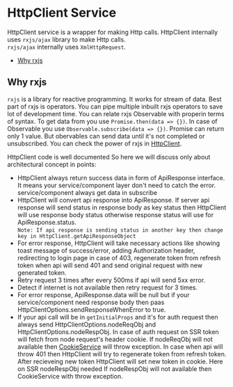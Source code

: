 # HttpClient Service
HttpClient service is a wrapper for making Http calls. HttpClient internally uses `rxjs/ajax` library to make Http calls.<br />
`rxjs/ajax` internally uses `XmlHttpRequest`.
  - [Why rxjs](#why-rxjs)

## Why rxjs
`rxjs` is a library for reactive programming. It works for stream of data. Best part of rxjs is operators. You can pipe multiple inbuilt rxjs operators
to save lot of development time. You can relate rxjs Observable with properin terms of syntax. To get data from you use `Promise.then(data => {})`.
In case of Observable you use `Observable.subscribe(data => {})`. Promise can return only 1 value. But obervables can send data until it's not completed
or unsubscribed.
You can check the power of rxjs in [HttpClient](https://github.com/sandip12081992/react-ssr/blob/main/src/core/services/http-client.ts).

HttpClient code is well documented So here we will discuss only about architectural concept in points:
  - HttpClient always return success data in form of ApiResponse interface. It means your service/component layer don't need to catch the error.
    service/component always get data in subscribe
  - HttpClient will convert api response into ApiResponse. If server api response will send status in response body as key status then
    HttpClient will use response body status otherwise response status will use for ApiResponse.status.<br />
    `Note: If api response is sending status in another key then change key in HttpClient.getApiResponseObject`
  - For error response, HttpClient will take necessary actions like showing toast message of success/error, adding Authorization header,
    redirecting to login page in case of 403, regenerate token from refresh token when api will send 401 and send original request with new
    generated token.
  - Retry request 3 times after every 500ms if api will send 5xx error.
  - Detect if internet is not available then retry request for 3 times.
  - For error response, ApiResponse.data will be null but if your service/component need response body then paas HttpClientOptions.sendResponseWhenError to true.
  - If your api call will be in `getInitialProps` and it's for auth request then always send HttpClientOptions.nodeReqObj and HttpClientOptions.nodeRespObj.
    In case of auth request on SSR token will fetch from node request's header cookie. If nodeReqObj will not available then
    [CookieService](https://github.com/sandip12081992/react-ssr/blob/main/src/core/services/cookie.service.ts) will throw exception. In case when api will throw 401
    then HttpClient will try to regenerate token from refresh token. After recieveing new token HttpClient will set new token in cookie. Here on SSR nodeRespObj needed
    If nodeRespObj will not available then CookieService with throw exception.

